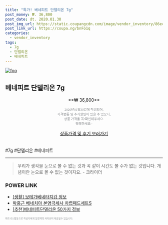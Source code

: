 ```yaml
--- 
title: "특가! 베네피트 단델리온 7g" 
post_money: ₩. 36,800 
post_date: dt. 2020.01.30 
post_img_url: https://static.coupangcdn.com/image/vendor_inventory/86ec/479b1329c4536e870ea30bc5eff1a86751d8522afecd533b44b7369cc98d.jpg 
post_link_url: https://coupa.ng/bnFo1q 
categories: 
  - vendor_inventory 
tags: 
  - 7g 
  - 단델리온 
  - 베네피트 
--- 
```

[![foo](https://static.coupangcdn.com/image/vendor_inventory/86ec/479b1329c4536e870ea30bc5eff1a86751d8522afecd533b44b7369cc98d.jpg)](https://coupa.ng/bnFo1q) 

## 베네피트 단델리온 7g 
<p style="text-align: center;">**₩ 36,800**</p> 
<p style="text-align: center;"><span style="color: #898c8f; font-family: Georgia,Times,serif; font-size: 0.75em;">2020년01월30일에 작성되어, <br>가격변동 및 추가할인이 있을 수 있으니,<br> 상품 가격을 꼭!확인해주세요.<br>행복하세요~</span> 
</p>	 
<div markdown="0" style="text-align: center;"><a href="https://coupa.ng/bnFo1q" class="btn btn--success">상품가격 및 후기 보러가기</a></div> 
<br><br> 
  #7g #단델리온 #베네피트 
<hr> 

> 우리가 생각을 눈으로 볼 수 없는 것과 꼭 같이 시간도 볼 수가 없는 것입니다. 개념이란 눈으로 볼 수 없는 것이지요. - 크라이더 


### POWER LINK

* <a href="https://blog.naver.com/fash111/221767875564" target="_blank"> [생활] 보테가베네타지갑 정보 </a>
* <a href="https://blog.naver.com/sakai111/221777309642" target="_blank">박홍근 베네치아 본염극세사 차렵패드세트S</a>
* <a href="https://blog.naver.com/fasyy4321/221789646375" target="_blank">[추천]베네피트단델리온 50가지 정보</a>

<span style="color: #898c8f; font-family: Georgia,Times,serif; font-size: 0.55em;">파트너스활동으로 작성자에게 일정액의 커미션이 제공될수 있습니다.</span> 
